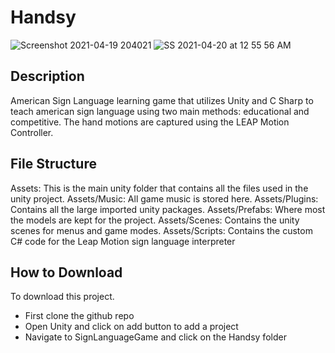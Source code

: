 # Handsy
![Screenshot 2021-04-19 204021](https://user-images.githubusercontent.com/54698333/165190416-37a632a8-b627-4a40-9229-6bb9d089a5fa.jpeg)
![SS 2021-04-20 at 12 55 56 AM](https://user-images.githubusercontent.com/54698333/165190469-7bbb3e0a-aedf-461f-90b8-7064c6ccf1bd.jpeg)
## Description
American Sign Language learning game that utilizes Unity and C Sharp to teach american sign language using two main methods: educational and competitive. The hand motions are captured using the LEAP Motion Controller.
## File Structure
Assets: This is the main unity folder that contains all the files used in the unity project.
Assets/Music: All game music is stored here.
Assets/Plugins: Contains all the large imported unity packages.
Assets/Prefabs: Where most the models are kept for the project.
Assets/Scenes: Contains the unity scenes for menus and game modes.
Assets/Scripts: Contains the custom C# code for the Leap Motion sign language interpreter

## How to Download
To download this project.
- First clone the github repo
- Open Unity and click on add button to add a project
- Navigate to SignLanguageGame and click on the Handsy folder
